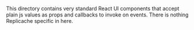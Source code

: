 This directory contains very standard React UI components that accept plain js
values as props and callbacks to invoke on events. There is nothing Replicache
specific in here.
